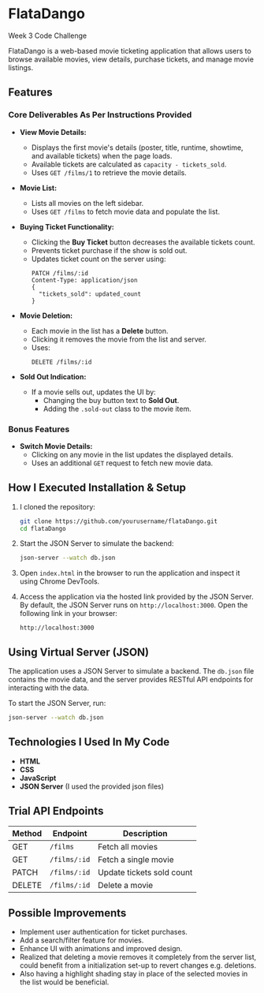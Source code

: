 # FlataDango
Week 3 Code Challenge

FlataDango is a web-based movie ticketing application that allows users to browse available movies, view details, purchase tickets, and manage movie listings.

## Features

### Core Deliverables As Per Instructions Provided

- **View Movie Details:**
  - Displays the first movie's details (poster, title, runtime, showtime, and available tickets) when the page loads.
  - Available tickets are calculated as `capacity - tickets_sold`.
  - Uses `GET /films/1` to retrieve the movie details.

- **Movie List:**
  - Lists all movies on the left sidebar.
  - Uses `GET /films` to fetch movie data and populate the list.

- **Buying Ticket Functionality:**
  - Clicking the **Buy Ticket** button decreases the available tickets count.
  - Prevents ticket purchase if the show is sold out.
  - Updates ticket count on the server using:
    ```
    PATCH /films/:id
    Content-Type: application/json
    {
      "tickets_sold": updated_count
    }
    ```

- **Movie Deletion:**
  - Each movie in the list has a **Delete** button.
  - Clicking it removes the movie from the list and server.
  - Uses:
    ```
    DELETE /films/:id
    ```

- **Sold Out Indication:**
  - If a movie sells out, updates the UI by:
    - Changing the buy button text to **Sold Out**.
    - Adding the `.sold-out` class to the movie item.

### Bonus Features

- **Switch Movie Details:**
  - Clicking on any movie in the list updates the displayed details.
  - Uses an additional `GET` request to fetch new movie data.

## How I Executed Installation & Setup

1. I cloned the repository:
   ```sh
   git clone https://github.com/yourusername/flataDango.git
   cd flataDango
   ```

2. Start the JSON Server to simulate the backend:
   ```sh
   json-server --watch db.json
   ```

3. Open `index.html` in the browser to run the application and inspect it using Chrome DevTools.

4. Access the application via the hosted link provided by the JSON Server. By default, the JSON Server runs on `http://localhost:3000`. Open the following link in your browser:
   ```
   http://localhost:3000
   ```

## Using Virtual Server (JSON)

The application uses a JSON Server to simulate a backend. The `db.json` file contains the movie data, and the server provides RESTful API endpoints for interacting with the data.

To start the JSON Server, run:
```sh
json-server --watch db.json
```

## Technologies I Used In My Code
- **HTML**
- **CSS** 
- **JavaScript** 
- **JSON Server** (I used the provided json files)

## Trial API Endpoints

| Method | Endpoint          | Description |
|--------|------------------|-------------|
| GET    | `/films`         | Fetch all movies |
| GET    | `/films/:id`     | Fetch a single movie |
| PATCH  | `/films/:id`     | Update tickets sold count |
| DELETE | `/films/:id`     | Delete a movie |

## Possible Improvements
- Implement user authentication for ticket purchases.
- Add a search/filter feature for movies.
- Enhance UI with animations and improved design.
- Realized that deleting a movie removes it completely from the server list, could benefit from a initialization set-up to revert changes e.g. deletions.
- Also having a highlight shading stay in place of the selected movies in the list would be beneficial.

